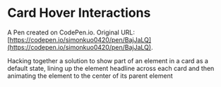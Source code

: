 # Card Hover Interactions

A Pen created on CodePen.io. Original URL: [https://codepen.io/simonkuo0420/pen/BajJaLQ](https://codepen.io/simonkuo0420/pen/BajJaLQ).

Hacking together a solution to show part of an element in a card as a default state, lining up the element headline across each card and then animating the element to the center of its parent element
